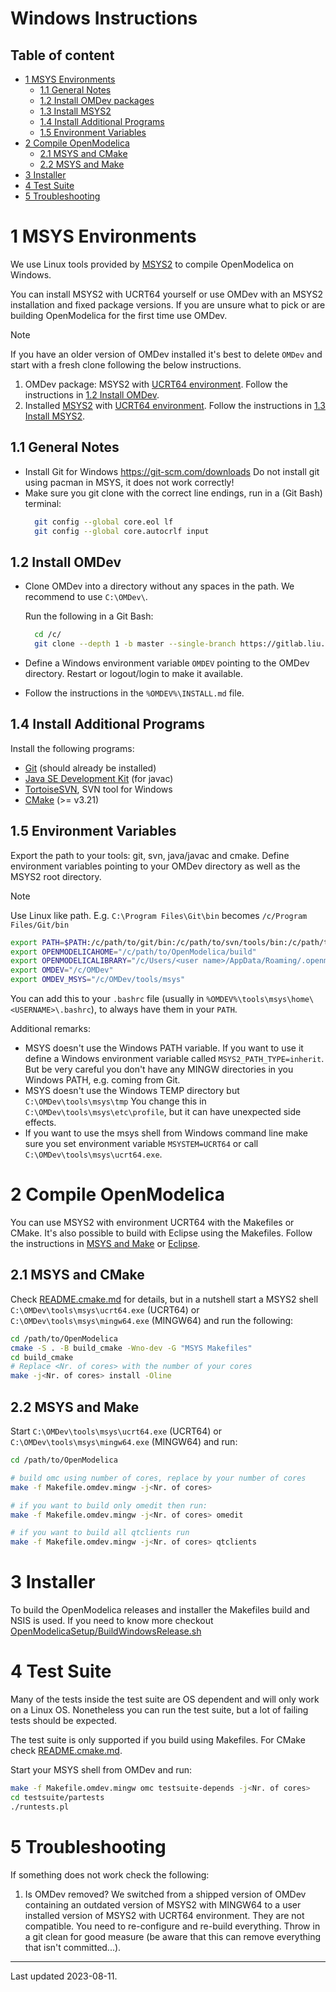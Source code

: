 # Windows Instructions

## Table of content

- [1 MSYS Environments](#1-msys-environments)
  - [1.1 General Notes](#11-general-notes)
  - [1.2 Install OMDev packages](#12-install-omdev)
  - [1.3 Install MSYS2](#13-install-msys2)
  - [1.4 Install Additional Programs](#14-install-additional-programs)
  - [1.5 Environment Variables](#15-environment-variables)
- [2 Compile OpenModelica](#2-compile-openmodelica)
  - [2.1 MSYS and CMake](#21-msys-and-cmake)
  - [2.2 MSYS and Make](#22-msys-and-make)
- [3 Installer](#3-installer)
- [4 Test Suite](#4-test-suite)
- [5 Troubleshooting](#5-troubleshooting)

# 1 MSYS Environments

We use Linux tools provided by [MSYS2](https://www.msys2.org/) to compile OpenModelica on
Windows.

You can install MSYS2 with UCRT64 yourself or use OMDev with an MSYS2 installation and
fixed package versions. If you are unsure what to pick or are building OpenModelica for
the first time use OMDev.

> [!NOTE]
> If you have an older version of OMDev installed it's best to delete `OMDev` and start
> with a fresh clone following the below instructions.

  1. OMDev package: MSYS2 with
    [UCRT64 environment](https://www.msys2.org/docs/environments/).
    Follow the instructions in [1.2 Install OMDev](#12-install-omdev).
  2. Installed [MSYS2](https://www.msys2.org/) with
    [UCRT64 environment](https://www.msys2.org/docs/environments/).
    Follow the instructions in [1.3 Install MSYS2](#13-install-msys2).


## 1.1 General Notes

  - Install Git for Windows https://git-scm.com/downloads
    Do not install git using pacman in MSYS, it does not work correctly!
  - Make sure you git clone with the correct line endings, run in a (Git Bash) terminal:
    ```bash
      git config --global core.eol lf
      git config --global core.autocrlf input
    ```

## 1.2 Install OMDev

  - Clone OMDev into a directory without any spaces in the path. We recommend to use
    `C:\OMDev\`.

    Run the following in a Git Bash:
    ```bash
      cd /c/
      git clone --depth 1 -b master --single-branch https://gitlab.liu.se/OpenModelica/OMDevUCRT.git OMDev
    ```

  - Define a Windows environment variable `OMDEV` pointing to the OMDev directory.
    Restart or logout/login to make it available.

  - Follow the instructions in the `%OMDEV%\INSTALL.md` file.

## 1.4 Install Additional Programs

Install the following programs:

  - [Git](https://git-scm.com/downloads) (should already be installed)
  - [Java SE Development Kit](https://www.oracle.com/java/technologies/downloads/) (for javac)
  - [TortoiseSVN](https://tortoisesvn.net/), SVN tool for Windows
  - [CMake](https://cmake.org/download/) (>= v3.21)

## 1.5 Environment Variables

Export the path to your tools: git, svn, java/javac and cmake.
Define environment variables pointing to your OMDev directory as well as the MSYS2
root directory.

> [!NOTE]
> Use Linux like path. E.g. `C:\Program Files\Git\bin` becomes `/c/Program Files/Git/bin`

```bash
export PATH=$PATH:/c/path/to/git/bin:/c/path/to/svn/tools/bin:/c/path/to/jdk/bin:/c/path/to/cmake/bin
export OPENMODELICAHOME="/c/path/to/OpenModelica/build"
export OPENMODELICALIBRARY="/c/Users/<user name>/AppData/Roaming/.openmodelica/libraries"
export OMDEV="/c/OMDev"
export OMDEV_MSYS="/c/OMDev/tools/msys"
```

You can add this to your `.bashrc` file
(usually in `%OMDEV%\tools\msys\home\<USERNAME>\.bashrc`), to always have them in your
`PATH`.

Additional remarks:

  - MSYS doesn't use the Windows PATH variable.
    If you want to use it define a Windows environment variable called
    `MSYS2_PATH_TYPE=inherit`.
    But be very careful you don't have any MINGW directories in you Windows PATH, e.g.
    coming from Git.
  - MSYS doesn't use the Windows TEMP directory but `C:\OMDev\tools\msys\tmp`
    You change this in `C:\OMDev\tools\msys\etc\profile`, but it can have unexpected side effects.
  - If you want to use the msys shell from Windows command line  make sure you set
    environment variable `MSYSTEM=UCRT64` or call `C:\OMDev\tools\msys\ucrt64.exe`.

# 2 Compile OpenModelica

You can use MSYS2 with environment UCRT64 with the Makefiles or CMake.
It's also possible to build with Eclipse using the Makefiles.
Follow the instructions in [MSYS and Make](#21-msys-and-make) or [Eclipse](#22-eclipse).

## 2.1 MSYS and CMake

Check [README.cmake.md](../README.cmake.md) for details, but in a nutshell start a MSYS2
shell `C:\OMDev\tools\msys\ucrt64.exe` (UCRT64) or `C:\OMDev\tools\msys\mingw64.exe`
(MINGW64) and run the following:

```bash
cd /path/to/OpenModelica
cmake -S . -B build_cmake -Wno-dev -G "MSYS Makefiles"
cd build_cmake
# Replace <Nr. of cores> with the number of your cores
make -j<Nr. of cores> install -Oline
```

## 2.2 MSYS and Make

Start `C:\OMDev\tools\msys\ucrt64.exe` (UCRT64) or `C:\OMDev\tools\msys\mingw64.exe`
(MINGW64) and run:

```bash
cd /path/to/OpenModelica

# build omc using number of cores, replace by your number of cores
make -f Makefile.omdev.mingw -j<Nr. of cores>

# if you want to build only omedit then run:
make -f Makefile.omdev.mingw -j<Nr. of cores> omedit

# if you want to build all qtclients run
make -f Makefile.omdev.mingw -j<Nr. of cores> qtclients
```

# 3 Installer

To build the OpenModelica releases and installer the Makefiles build and NSIS is used.
If you need to know more checkout
[OpenModelicaSetup/BuildWindowsRelease.sh](https://github.com/OpenModelica/OpenModelicaSetup#readme)


# 4 Test Suite

Many of the tests inside the test suite are OS dependent and will only work on a Linux OS.
Nonetheless you can run the test suite, but a lot of failing tests should be expected.

The test suite is only supported if you build using Makefiles. For CMake check
[README.cmake.md](../README.cmake.md).

Start your MSYS shell from OMDev and run:

```bash
make -f Makefile.omdev.mingw omc testsuite-depends -j<Nr. of cores>
cd testsuite/partests
./runtests.pl
```

# 5 Troubleshooting

If something does not work check the following:

1. Is OMDev removed?
   We switched from a shipped version of OMDev containing an outdated version of MSYS2
   with MINGW64 to a user installed version of MSYS2 with UCRT64 environment.
   They are not compatible. You need to re-configure and re-build everything. Throw in a
   git clean for good measure (be aware that this can remove everything that isn't
   committed...).

--------------

Last updated 2023-08-11.
